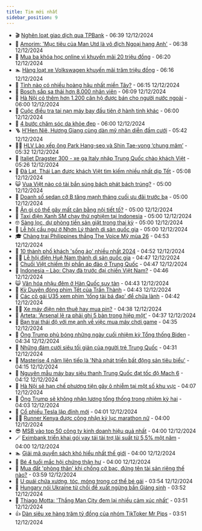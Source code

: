 ```yaml
---
title: Tim mới nhất
sidebar_position: 9
---
```


<!-- vnexpress-tin-moi-nhat:START -->
- 🎬 [Nghẽn loạt giao dịch qua TPBank](https://vnexpress.net/nghen-loat-giao-dich-qua-tpbank-4826940.html) - 06:39 12/12/2024
- 🐎 [Amorim: &#39;Mục tiêu của Man Utd là vô địch Ngoại hạng Anh&#39;](https://vnexpress.net/amorim-muc-tieu-cua-man-utd-la-vo-dich-ngoai-hang-anh-4826925.html) - 06:38 12/12/2024
- 🦍 [Mua ba khóa học online vì khuyến mãi 20 triệu đồng](https://vnexpress.net/mua-ba-khoa-hoc-online-vi-khuyen-mai-20-trieu-dong-4826770.html) - 06:20 12/12/2024
- 🏊 [Hàng loạt xe Volkswagen khuyến mãi trăm triệu đồng](https://vnexpress.net/hang-loat-xe-volkswagen-khuyen-mai-tram-trieu-dong-4826904.html) - 06:16 12/12/2024
- 🎊 [Tỉnh nào có nhiều hoàng hậu nhất miền Tây?](https://vnexpress.net/tinh-nao-co-nhieu-hoang-hau-nhat-mien-tay-4826356.html) - 06:15 12/12/2024
- 🎃 [Bosch sắp sa thải hơn 8.000 nhân viên](https://vnexpress.net/bosch-sap-sa-thai-hon-8-000-nhan-vien-4826903.html) - 06:09 12/12/2024
- 🧰 [Hà Nội có thêm hơn 1.200 căn hộ được bán cho người nước ngoài](https://vnexpress.net/ha-noi-co-them-hon-1-200-can-ho-duoc-ban-cho-nguoi-nuoc-ngoai-4826899.html) - 06:00 12/12/2024
- 🔭 [Cuộc điều tra tai nạn máy bay đầu tiên ở hành tinh khác](https://vnexpress.net/cuoc-dieu-tra-tai-nan-may-bay-dau-tien-o-hanh-tinh-khac-4826773.html) - 06:00 12/12/2024
- 🫶 [4 bước chăm sóc da khỏe đẹp](https://vnexpress.net/4-buoc-cham-soc-da-khoe-dep-4826924.html) - 06:00 12/12/2024
- 🪜 [H&#39;Hen Niê, Hương Giang cùng dàn mỹ nhân diễn đầm cưới](https://vnexpress.net/h-hen-nie-huong-giang-cung-dan-my-nhan-dien-dam-cuoi-4826855.html) - 05:42 12/12/2024
- 👨‍🏫 [HLV Lào xếp ông Park Hang-seo và Shin Tae-yong ‘chung mâm’](https://vnexpress.net/hlv-lao-xep-ong-park-hang-seo-va-shin-tae-yong-chung-mam-4826931.html) - 05:32 12/12/2024
- 🎊 [Italjet Dragster 300 - xe ga Italy nhập Trung Quốc chào khách Việt](https://vnexpress.net/italjet-dragster-300-xe-ga-italy-nhap-trung-quoc-chao-khach-viet-4826822.html) - 05:26 12/12/2024
- 🎊 [Đà Lạt, Thái Lan được khách Việt tìm kiếm nhiều nhất dịp Tết](https://vnexpress.net/da-lat-thai-lan-duoc-khach-viet-tim-kiem-nhieu-nhat-dip-tet-4826880.html) - 05:08 12/12/2024
- 😺 [Vua Việt nào có tài bắn súng bách phát bách trúng?](https://vnexpress.net/vua-viet-nao-co-tai-ban-sung-bach-phat-bach-trung-4826003.html) - 05:00 12/12/2024
- 🐘 [Doanh số sedan cỡ B tăng mạnh tháng cuối ưu đãi trước bạ](https://vnexpress.net/doanh-so-sedan-co-b-tang-manh-thang-cuoi-uu-dai-truoc-ba-4826512.html) - 05:00 12/12/2024
- 🌁 [Ăn gì có thể gây mất cân bằng nội tiết tố?](https://vnexpress.net/an-gi-co-the-gay-mat-can-bang-noi-tiet-to-4826902.html) - 05:00 12/12/2024
- 🐲 [Taxi điện Xanh SM chạy thử nghiệm tại Indonesia](https://vnexpress.net/taxi-dien-xanh-sm-chay-thu-nghiem-tai-indonesia-4826869.html) - 05:00 12/12/2024
- 🤓 [Sàng lọc, dự phòng tiền sản giật trong thai kỳ](https://vnexpress.net/sang-loc-du-phong-tien-san-giat-trong-thai-ky-4826816.html) - 05:00 12/12/2024
- 💪 [Lễ hội cầu ngư ở Nhơn Lý thành di sản quốc gia](https://vnexpress.net/le-hoi-cau-ngu-o-nhon-ly-thanh-di-san-quoc-gia-4826807.html) - 05:00 12/12/2024
- 🎓 [Chàng trai Philippines thắng The Voice Mỹ mùa 26](https://vnexpress.net/chang-trai-philippines-thang-the-voice-my-mua-26-4826864.html) - 04:53 12/12/2024
- 🫣 [10 thành phố khách &#39;sống ảo&#39; nhiều nhất 2024](https://vnexpress.net/10-thanh-pho-khach-song-ao-nhieu-nhat-2024-4826791.html) - 04:52 12/12/2024
- 🧑‍💻 [Lễ hội điện Huệ Nam thành di sản quốc gia](https://vnexpress.net/le-hoi-dien-hue-nam-thanh-di-san-quoc-gia-4826890.html) - 04:47 12/12/2024
- 🐲 [Chuối Việt chiếm thị phần áp đảo ở Trung Quốc](https://vnexpress.net/chuoi-viet-chiem-thi-phan-ap-dao-o-trung-quoc-4826624.html) - 04:47 12/12/2024
- 🌝 [Indonesia – Lào: Chạy đà trước đại chiến Việt Nam?](https://vnexpress.net/indonesia-lao-chay-da-truoc-dai-chien-viet-nam-4826916.html) - 04:46 12/12/2024
- 😺 [Văn hóa nhậu đêm ở Hàn Quốc suy tàn](https://vnexpress.net/van-hoa-nhau-dem-o-han-quoc-suy-tan-4826889.html) - 04:43 12/12/2024
- 🐎 [Kỳ Duyên đóng phim Tết của Trấn Thành](https://vnexpress.net/ky-duyen-dong-phim-tet-cua-tran-thanh-4826912.html) - 04:43 12/12/2024
- 🎡 [Các cô gái U35 xem phim &#39;tổng tài bá đạo&#39; để chữa lành](https://vnexpress.net/cac-co-gai-u35-xem-phim-tong-tai-ba-dao-de-chua-lanh-4826601.html) - 04:42 12/12/2024
- 👨‍🏫 [Xe máy điện nên thuê hay mua pin?](https://vnexpress.net/xe-may-dien-nen-thue-hay-mua-pin-4826766.html) - 04:38 12/12/2024
- 🦆 [Arteta: &#39;Arsenal lẽ ra phải ghi 5 bàn trong hiệp một&#39;](https://vnexpress.net/arteta-arsenal-le-ra-phai-ghi-5-ban-trong-hiep-mot-4826776.html) - 04:37 12/12/2024
- 🚦 [Bạn trai thái độ với mẹ anh về việc mua máy chơi game](https://vnexpress.net/ban-trai-thai-do-voi-me-anh-ve-viec-mua-may-choi-game-4826901.html) - 04:35 12/12/2024
- 💫 [Ông Trump phủ bóng những ngày cuối nhiệm kỳ Tổng thống Biden](https://vnexpress.net/ong-trump-phu-bong-nhung-ngay-cuoi-nhiem-ky-tong-thong-biden-4825865.html) - 04:34 12/12/2024
- 🎉 [Những đám cưới siêu tối giản của người trẻ Trung Quốc](https://vnexpress.net/nhung-dam-cuoi-sieu-toi-gian-cua-nguoi-tre-trung-quoc-4826867.html) - 04:31 12/12/2024
- 🌋 [Masterise 4 năm liên tiếp là &#39;Nhà phát triển bất động sản tiêu biểu&#39;](https://vnexpress.net/masterise-4-nam-lien-tiep-la-nha-phat-trien-bat-dong-san-tieu-bieu-4826885.html) - 04:15 12/12/2024
- 🤖 [Nguyên mẫu máy bay siêu thanh Trung Quốc đạt tốc độ Mach 6](https://vnexpress.net/nguyen-mau-may-bay-sieu-thanh-trung-quoc-dat-toc-do-mach-6-4826748.html) - 04:12 12/12/2024
- 🦏 [Hà Nội sẽ hạn chế phương tiện gây ô nhiễm tại một số khu vực](https://vnexpress.net/ha-noi-se-han-che-phuong-tien-gay-o-nhiem-tai-mot-so-khu-vuc-4826836.html) - 04:07 12/12/2024
- 🦩 [Ông Trump sẽ không nhận lương tổng thống trong nhiệm kỳ hai](https://vnexpress.net/ong-trump-se-khong-nhan-luong-tong-thong-trong-nhiem-ky-hai-4826767.html) - 04:03 12/12/2024
- 👺 [Cổ phiếu Tesla lập đỉnh mới](https://vnexpress.net/co-phieu-tesla-lap-dinh-moi-4826863.html) - 04:01 12/12/2024
- 🧑‍🏫 [Runner Kenya được công nhận kỷ lục marathon nữ](https://vnexpress.net/runner-kenya-duoc-cong-nhan-ky-luc-marathon-nu-4826826.html) - 04:00 12/12/2024
- 😎 [MSB vào top 50 công ty kinh doanh hiệu quả nhất](https://vnexpress.net/msb-vao-top-50-cong-ty-kinh-doanh-hieu-qua-nhat-4826871.html) - 04:00 12/12/2024
- 🪄 [Eximbank triển khai gói vay tái tài trợ lãi suất từ 5,5% một năm](https://vnexpress.net/eximbank-trien-khai-goi-vay-tai-tai-tro-lai-suat-tu-5-5-mot-nam-4826896.html) - 04:00 12/12/2024
- 🏊 [Giải mã quyển sách khó hiểu nhất thế giới](https://vnexpress.net/giai-ma-quyen-sach-kho-hieu-nhat-the-gioi-4826872.html) - 04:00 12/12/2024
- 💃 [Bé 4 tuổi mắc hội chứng thận hư](https://vnexpress.net/be-4-tuoi-mac-hoi-chung-than-hu-4826839.html) - 04:00 12/12/2024
- 🦆 [Mua đất &#39;phòng thân&#39; khi chồng cờ bạc, đứng tên tài sản riêng thế nào?](https://vnexpress.net/mua-dat-phong-than-khi-chong-co-bac-dung-ten-tai-san-rieng-the-nao-4826440.html) - 03:59 12/12/2024
- 🎊 [U quái chứa xương, tóc, móng trong cơ thể bé gái](https://vnexpress.net/u-quai-chua-xuong-toc-mong-trong-co-the-be-gai-4826844.html) - 03:54 12/12/2024
- 👺 [Hungary nói Ukraine từ chối đề xuất ngừng bắn Giáng sinh](https://vnexpress.net/hungary-noi-ukraine-tu-choi-de-xuat-ngung-ban-giang-sinh-4826805.html) - 03:52 12/12/2024
- 🎡 [Thiago Motta: &#39;Thắng Man City đem lại nhiều cảm xúc nhất&#39;](https://vnexpress.net/thiago-motta-thang-man-city-dem-lai-nhieu-cam-xuc-nhat-4826804.html) - 03:51 12/12/2024
- 👍 [Dàn siêu xe hàng trăm tỷ đồng của nhóm TikToker Mr Pips](https://vnexpress.net/dan-sieu-xe-hang-tram-ty-dong-cua-nhom-tiktoker-mr-pips-4826875.html) - 03:51 12/12/2024<!-- vnexpress-tin-moi-nhat:END -->
